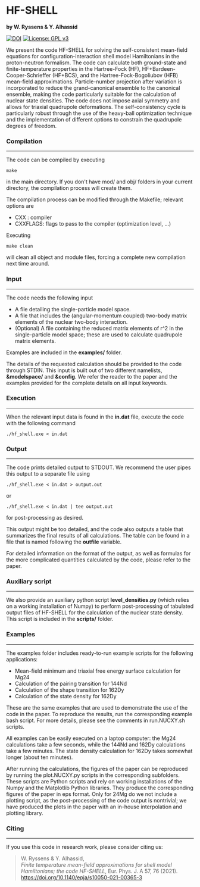# HF-SHELL
**by W. Ryssens & Y. Alhassid** 
   
[![DOI](https://zenodo.org/badge/288576572.svg)](https://zenodo.org/badge/latestdoi/288576572)
[![License: GPL v3](https://img.shields.io/github/license/wryssens/hf-shell)](https://www.gnu.org/licenses/gpl-3.0)

We present the code HF-SHELL for solving the self-consistent mean-field equations for configuration-interaction shell model Hamiltonians in the proton-neutron formalism. The code can calculate both ground-state and finite-temperature properties in the Hartree-Fock (HF), HF+Bardeen-Cooper-Schrieffer (HF+BCS), and the Hartree-Fock-Bogoliubov (HFB) mean-field approximations. Particle-number projection after variation is incorporated to reduce the grand-canonical ensemble to the  canonical ensemble, making the code particularly suitable for the calculation of nuclear state densities. The code does not impose axial symmetry and allows for  triaxial quadrupole deformations. The self-consistency cycle is particularly robust through the use of the heavy-ball optimization technique and the implementation of different options to constrain the quadrupole degrees of freedom.


### Compilation
---
The code can be compiled by executing 

`make` 

in the main directory. If you don't have mod/ and obj/ folders in your current directory, the compilation process will create them. 

The compilation process can be modified through the Makefile; relevant options are

* CXX     :  compiler
* CXXFLAGS:  flags to pass to the compiler (optimization level, ...)

Executing 

`make clean`

will clean all object and module files, forcing a complete new compilation next time around.


### Input 
-----

The code needs the following input

* A file detailing the single-particle model space. 
* A file that includes the (angular-momentum coupled) two-body matrix elements of the nuclear two-body interaction.
* (Optional) A file containing the reduced matrix elements of r^2 in the single-particle model space; these are used to calculate quadrupole matrix 
  elements.

Examples are included in the **examples/** folder. 

The details of the requested calculation should be provided to the code through STDIN. This input is built out of two different namelists, **&modelspace/** and **&config**. We refer the reader to the paper and the examples provided for the complete details on all input keywords.

### Execution 
-----

When the relevant input data is found in the **in.dat** file, execute the 
code with the following command

`./hf_shell.exe < in.dat ` 

### Output
-----

The code prints detailed output to STDOUT. We recommend the user pipes this output to a separate file using

`./hf_shell.exe < in.dat > output.out`

or

`./hf_shell.exe < in.dat | tee output.out`

for post-processing as desired. 

This output might be too detailed, and the code also outputs a table that summarizes the final results of all calculations. The table can be found in a file that is named following the **outfile** variable.

For detailed information on the format of the output, as well as formulas for the more complicated quantities calculated by the code, please refer to the paper.


### Auxiliary script
-----

We also provide an auxiliary python script **level_densities.py** (which relies on a working installation of Numpy) to perform post-processing of tabulated output files of HF-SHELL for the calculation of the nuclear state density.  This script is included in the **scripts/** folder.

### Examples
----

The examples folder includes ready-to-run example scripts for the following applications:

* Mean-field minimum and triaxial free energy surface calculation for Mg24
* Calculation of the pairing transition for 144Nd
* Calculation of the shape transition for 162Dy 
* Calculation of the state density for 162Dy

These are the same examples that are used to demonstrate the use of the code in the paper. To reproduce the results, run the corresponding example bash script. For more details, please see the comments in run.NUCXY.sh scripts.

All examples can be easily executed on a laptop computer: the Mg24 calculations take a few seconds, while the 144Nd and 162Dy calculations take a few minutes. The state density calculation for 162Dy takes somewhat longer (about ten minutes).

After running the calculations, the figures of the paper can be reproduced by running the plot.NUCXY.py scripts in the corresponding subfolders. These scripts are Python scripts and rely on working installations of the Numpy and the Matplotlib Python libraries. They produce the corresponding figures of the paper in eps format. Only for 24Mg do we not include a plotting script, as the post-processing of the code output is nontrivial; we have produced the plots in the paper with an in-house interpolation and plotting library.

### Citing
-----

If you use this code in research work, please consider citing us: 

> W. Ryssens & Y. Alhassid,  
> *Finite temperature mean-field approximations for shell model Hamiltonians; the code HF-SHELL*,  Eur. Phys. J. A 57, 76 (2021).
> https://doi.org/10.1140/epja/s10050-021-00365-3

